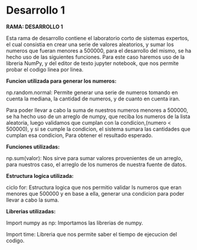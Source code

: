 # Desarrollo 1
 
**RAMA: DESARROLLO 1**

Esta rama de desarrollo contiene el laboratorio corto de sistemas expertos, el cual consistia en crear una serie de valores aleatorios, y sumar los numeros que fueran menores a 500000, para el desarrollo del mismo, se ha hecho uso de las siguientes funciones. Para este caso haremos uso de la libreria NumPy, y del editor de texto jupyter notebook, que nos permite probar el codigo linea por linea.

**Funcion utilizada para generar los numeros:**

np.random.normal: Permite generar una serie de numeros tomando en cuenta la mediana, la cantidad de numeros, y de cuanto en cuenta iran.

Para poder llevar a cabo la suma de nuestros numeros menores a 500000, se ha hecho uso de un arreglo de numpy, que reciba los numeros de la lista aleatoria, luego validamos que cumplan con la condicion,(numero < 500000), y si se cumple la condicion, el sistema sumara las cantidades que cumplan esa condicion, Para obtener el resultado esperado.

**Funciones utilizadas:**

np.sum(valor): Nos sirve para sumar valores provenientes de un arreglo, para nuestros caso, el arreglo de los numeros de nuestra fuente de datos.

**Estructura logica utilizada:**

ciclo for: Estructura logica que nos permitio validar ls numeros que eran menores que 500000 y en base a ella, generar una condicion para poder llevar a cabo la suma.

**Librerias utilizadas:**

Import numpy as np: Importamos las librerias de numpy.

Import time: Libreria que nos permite saber el tiempo de ejecucion del codigo.

